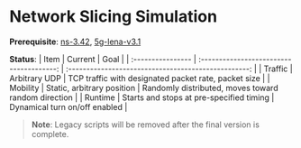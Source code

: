 # Network Slicing Simulation

**Prerequisite**: [ns-3.42](https://gitlab.com/nsnam/ns-3-dev/-/tree/ns-3.42?ref_type=tags), [5g-lena-v3.1](https://gitlab.com/cttc-lena/nr/-/tree/5g-lena-v3.1.y?ref_type=heads)

**Status**:
| Item              | Current                                  | Goal                                                 |
| :---------------- | :--------------------------------------: | :--------------------------------------------------: |
| Traffic           | Arbitrary UDP                            | TCP traffic with designated packet rate, packet size |
| Mobility          | Static, arbitrary position               | Randomly distributed, moves toward random direction  |
| Runtime           | Starts and stops at pre-specified timing | Dynamical turn on/off enabled                        |

> **Note**: Legacy scripts will be removed after the final version is complete.